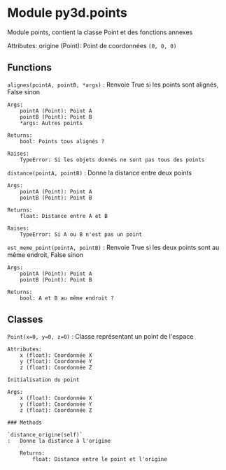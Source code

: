Module py3d.points
==================
Module points, contient la classe Point et des fonctions annexes

Attributes:
    origine (Point): Point de coordonnées `(0, 0, 0)`

Functions
---------

    
`alignes(pointA, pointB, *args)`
:   Renvoie True si les points sont alignés, False sinon
    
    Args:
        pointA (Point): Point A
        pointB (Point): Point B
        *args: Autres points
    
    Returns:
        bool: Points tous alignés ?
    
    Raises:
        TypeError: Si les objets donnés ne sont pas tous des points

    
`distance(pointA, pointB)`
:   Donne la distance entre deux points
    
    Args:
        pointA (Point): Point A
        pointB (Point): Point B
    
    Returns:
        float: Distance entre A et B
    
    Raises:
        TypeError: Si A ou B n'est pas un point

    
`est_meme_point(pointA, pointB)`
:   Renvoie True si les deux points sont au même endroit, False sinon
    
    Args:
        pointA (Point): Point A
        pointB (Point): Point B
    
    Returns:
        bool: A et B au même endroit ?

Classes
-------

`Point(x=0, y=0, z=0)`
:   Classe représentant un point de l'espace
    
    Attributes:
        x (float): Coordonnée X
        y (float): Coordonnée Y
        z (float): Coordonnée Z
    
    Initialisation du point
    
    Args:
        x (float): Coordonnée X
        y (float): Coordonnée Y
        z (float): Coordonnée Z

    ### Methods

    `distance_origine(self)`
    :   Donne la distance à l'origine
        
        Returns:
            float: Distance entre le point et l'origine